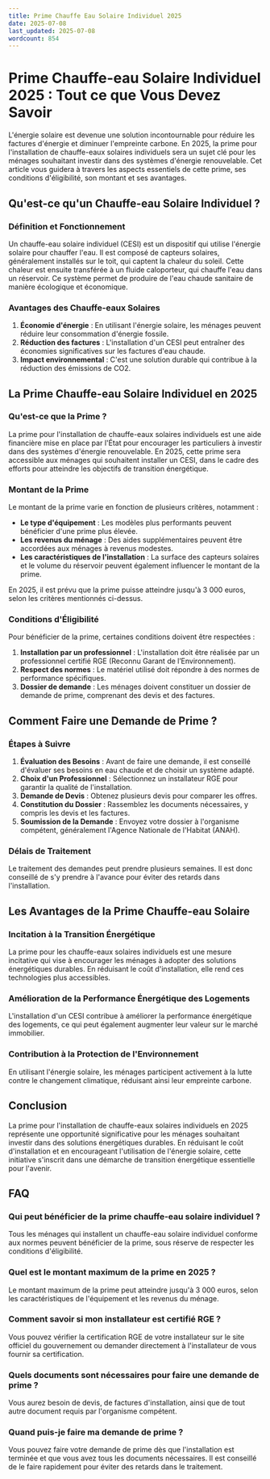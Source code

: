 ```yaml
---
title: Prime Chauffe Eau Solaire Individuel 2025
date: 2025-07-08
last_updated: 2025-07-08
wordcount: 854
---
```


# Prime Chauffe-eau Solaire Individuel 2025 : Tout ce que Vous Devez Savoir

L'énergie solaire est devenue une solution incontournable pour réduire les factures d'énergie et diminuer l'empreinte carbone. En 2025, la prime pour l'installation de chauffe-eaux solaires individuels sera un sujet clé pour les ménages souhaitant investir dans des systèmes d'énergie renouvelable. Cet article vous guidera à travers les aspects essentiels de cette prime, ses conditions d'éligibilité, son montant et ses avantages.

## Qu'est-ce qu'un Chauffe-eau Solaire Individuel ?

### Définition et Fonctionnement

Un chauffe-eau solaire individuel (CESI) est un dispositif qui utilise l'énergie solaire pour chauffer l'eau. Il est composé de capteurs solaires, généralement installés sur le toit, qui captent la chaleur du soleil. Cette chaleur est ensuite transférée à un fluide caloporteur, qui chauffe l'eau dans un réservoir. Ce système permet de produire de l'eau chaude sanitaire de manière écologique et économique.

### Avantages des Chauffe-eaux Solaires

1. **Économie d'énergie** : En utilisant l'énergie solaire, les ménages peuvent réduire leur consommation d'énergie fossile.
2. **Réduction des factures** : L'installation d'un CESI peut entraîner des économies significatives sur les factures d'eau chaude.
3. **Impact environnemental** : C'est une solution durable qui contribue à la réduction des émissions de CO2.

## La Prime Chauffe-eau Solaire Individuel en 2025

### Qu'est-ce que la Prime ?

La prime pour l'installation de chauffe-eaux solaires individuels est une aide financière mise en place par l'État pour encourager les particuliers à investir dans des systèmes d'énergie renouvelable. En 2025, cette prime sera accessible aux ménages qui souhaitent installer un CESI, dans le cadre des efforts pour atteindre les objectifs de transition énergétique.

### Montant de la Prime

Le montant de la prime varie en fonction de plusieurs critères, notamment :

- **Le type d'équipement** : Les modèles plus performants peuvent bénéficier d'une prime plus élevée.
- **Les revenus du ménage** : Des aides supplémentaires peuvent être accordées aux ménages à revenus modestes.
- **Les caractéristiques de l'installation** : La surface des capteurs solaires et le volume du réservoir peuvent également influencer le montant de la prime.

En 2025, il est prévu que la prime puisse atteindre jusqu'à 3 000 euros, selon les critères mentionnés ci-dessus.

### Conditions d'Éligibilité

Pour bénéficier de la prime, certaines conditions doivent être respectées :

1. **Installation par un professionnel** : L'installation doit être réalisée par un professionnel certifié RGE (Reconnu Garant de l’Environnement).
2. **Respect des normes** : Le matériel utilisé doit répondre à des normes de performance spécifiques.
3. **Dossier de demande** : Les ménages doivent constituer un dossier de demande de prime, comprenant des devis et des factures.

## Comment Faire une Demande de Prime ?

### Étapes à Suivre

1. **Évaluation des Besoins** : Avant de faire une demande, il est conseillé d'évaluer ses besoins en eau chaude et de choisir un système adapté.
2. **Choix d'un Professionnel** : Sélectionnez un installateur RGE pour garantir la qualité de l'installation.
3. **Demande de Devis** : Obtenez plusieurs devis pour comparer les offres.
4. **Constitution du Dossier** : Rassemblez les documents nécessaires, y compris les devis et les factures.
5. **Soumission de la Demande** : Envoyez votre dossier à l'organisme compétent, généralement l'Agence Nationale de l'Habitat (ANAH).

### Délais de Traitement

Le traitement des demandes peut prendre plusieurs semaines. Il est donc conseillé de s'y prendre à l'avance pour éviter des retards dans l'installation.

## Les Avantages de la Prime Chauffe-eau Solaire

### Incitation à la Transition Énergétique

La prime pour les chauffe-eaux solaires individuels est une mesure incitative qui vise à encourager les ménages à adopter des solutions énergétiques durables. En réduisant le coût d'installation, elle rend ces technologies plus accessibles.

### Amélioration de la Performance Énergétique des Logements

L'installation d'un CESI contribue à améliorer la performance énergétique des logements, ce qui peut également augmenter leur valeur sur le marché immobilier.

### Contribution à la Protection de l'Environnement

En utilisant l'énergie solaire, les ménages participent activement à la lutte contre le changement climatique, réduisant ainsi leur empreinte carbone.

## Conclusion

La prime pour l'installation de chauffe-eaux solaires individuels en 2025 représente une opportunité significative pour les ménages souhaitant investir dans des solutions énergétiques durables. En réduisant le coût d'installation et en encourageant l'utilisation de l'énergie solaire, cette initiative s'inscrit dans une démarche de transition énergétique essentielle pour l'avenir.

## FAQ

### Qui peut bénéficier de la prime chauffe-eau solaire individuel ?

Tous les ménages qui installent un chauffe-eau solaire individuel conforme aux normes peuvent bénéficier de la prime, sous réserve de respecter les conditions d'éligibilité.

### Quel est le montant maximum de la prime en 2025 ?

Le montant maximum de la prime peut atteindre jusqu'à 3 000 euros, selon les caractéristiques de l'équipement et les revenus du ménage.

### Comment savoir si mon installateur est certifié RGE ?

Vous pouvez vérifier la certification RGE de votre installateur sur le site officiel du gouvernement ou demander directement à l'installateur de vous fournir sa certification.

### Quels documents sont nécessaires pour faire une demande de prime ?

Vous aurez besoin de devis, de factures d'installation, ainsi que de tout autre document requis par l'organisme compétent.

### Quand puis-je faire ma demande de prime ?

Vous pouvez faire votre demande de prime dès que l'installation est terminée et que vous avez tous les documents nécessaires. Il est conseillé de le faire rapidement pour éviter des retards dans le traitement.